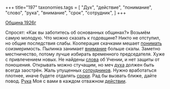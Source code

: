 +++
title="197"
taxonomies.tags = [
 "Дух",
 "действие",
 "понимание",
 "слово",
 "рука",
 "внимание",
 "срок",
 "сотрудник",
]
+++

[Община 1926г](/agni/1926)

Спросят: «Как вы заботитесь об основанных общинах?» Возьмём самую молодую. Что можно сказать к годовщине? Никто не отступил, но общие последствия слабы. Кооперация скачками мешает [понимать](/tags/понимание) соизмеримость. Пылинка занимает [внимание](/tags/внимание) больше скалы. Заметно местничество, потому лучше избирать временного председателя. Хуже с привлечением новых. Не найдены [слова](/tags/слово) об Учении, и нет защиты от поношения. Открывать можно стучащим, но меч [духа](/tags/Дух) должен быть всегда заострён. Жаль упущенных [сотрудников](/tags/сотрудник). Нужно вработаться плотнее, иначе будете отдалять [сроки](/tags/срок). Рад бы вызвать ближе, дайте повод. [Рука](/tags/рука) Моя с вами в каждом отважном [действии](/tags/действие).   

